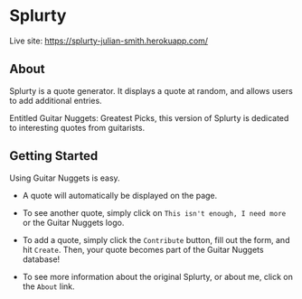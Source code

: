 # Splurty

Live site: https://splurty-julian-smith.herokuapp.com/

## About

Splurty is a quote generator. It displays a quote at random, and allows users to add additional entries.

Entitled Guitar Nuggets: Greatest Picks, this version of Splurty is dedicated to interesting quotes from guitarists.

## Getting Started

Using Guitar Nuggets is easy.

* A quote will automatically be displayed on the page.

* To see another quote, simply click on `This isn't enough, I need more` or the Guitar Nuggets logo.

* To add a quote, simply click the `Contribute` button, fill out the form, and hit `Create`. Then, your quote becomes part of the Guitar Nuggets database!

* To see more information about the original Splurty, or about me, click on the `About` link.
